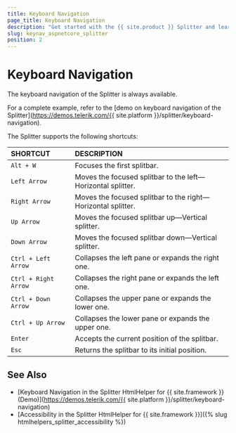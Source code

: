 ```yaml
---
title: Keyboard Navigation
page_title: Keyboard Navigation
description: "Get started with the {{ site.product }} Splitter and learn about the accessibility support it provides through its keyboard navigation functionality."
slug: keynav_aspnetcore_splitter
position: 2
---
```


# Keyboard Navigation

The keyboard navigation of the Splitter is always available.

For a complete example, refer to the [demo on keyboard navigation of the Splitter](https://demos.telerik.com/{{ site.platform }}/splitter/keyboard-navigation).

The Splitter supports the following shortcuts:

| SHORTCUT						| DESCRIPTION				                                               |
|:---                 |:---                                                                                |
| `Alt + W`           | Focuses the first splitbar.                                                        |
| `Left Arrow`        | Moves the focused splitbar to the left—Horizontal splitter.                        |
| `Right Arrow`       | Moves the focused splitbar to the right—Horizontal splitter.                       |
| `Up Arrow`          | Moves the focused splitbar up—Vertical splitter.                                   |
| `Down Arrow`        | Moves the focused splitbar down—Vertical splitter.                                 |
| `Ctrl + Left Arrow` | Collapses the left pane or expands the right one.                                  |
| `Ctrl + Right Arrow`| Collapses the right pane or expands the left one.                                  |
| `Ctrl + Down Arrow` | Collapses the upper pane or expands the lower one.                                 |
| `Ctrl + Up Arrow`   | Collapses the lower pane or expands the upper one.                                 |
| `Enter`             | Accepts the current position of the splitbar.                                      |
| `Esc`               | Returns the splitbar to its initial position.                                      |


## See Also

* [Keyboard Navigation in the Splitter HtmlHelper for {{ site.framework }} (Demo)](https://demos.telerik.com/{{ site.platform }}/splitter/keyboard-navigation)
* [Accessibility in the Splitter HtmlHelper for {{ site.framework }}]({% slug htmlhelpers_splitter_accessibility %})

